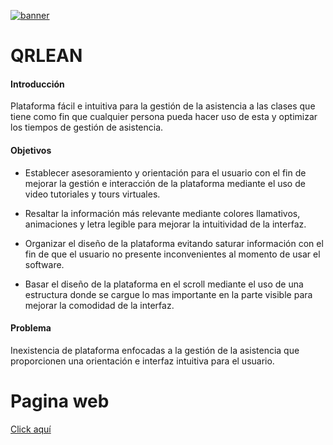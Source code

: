 [![banner](https://lh6.googleusercontent.com/cL1Fh-OLZwJJeKaMX4h_Y3rgiQaKH6IMHa5i47x5zyzZMxehEW59ROgiLG4zup_lISgBMquvfpTtgSeEtj8XnET6oskFHsC_BJgviuSO3T3RTk2UPHaEsk6Ddfbf=w1276 "s")](https://lh6.googleusercontent.com/cL1Fh-OLZwJJeKaMX4h_Y3rgiQaKH6IMHa5i47x5zyzZMxehEW59ROgiLG4zup_lISgBMquvfpTtgSeEtj8XnET6oskFHsC_BJgviuSO3T3RTk2UPHaEsk6Ddfbf=w1276 "s")
# QRLEAN

#### Introducción

Plataforma fácil e intuitiva para la gestión de la asistencia a las clases que tiene como fin que cualquier persona pueda hacer uso de esta y optimizar los tiempos de gestión de asistencia.

#### Objetivos

- Establecer asesoramiento y orientación para el usuario con el fin de mejorar la gestión e interacción de la plataforma mediante el uso de video tutoriales y tours virtuales.​

- Resaltar la información más relevante mediante colores llamativos, animaciones  y letra  legible para mejorar la intuitividad de la interfaz.​

- Organizar el diseño de la plataforma evitando saturar información con el fin de que el usuario no presente inconvenientes al momento de usar el software.​

- Basar el diseño de la plataforma en el scroll mediante el uso de una estructura donde se cargue lo mas importante en la parte visible para mejorar la comodidad de la interfaz.

#### Problema 

Inexistencia de plataforma enfocadas a la gestión de la asistencia que proporcionen una orientación e interfaz intuitiva para el usuario.

# Pagina web
[Click aquí](http://qrlean.netlify.app "Page")
